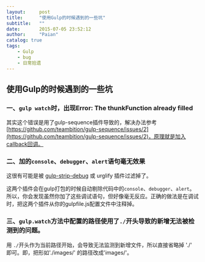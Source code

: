 ```yaml
---
layout:     post
title:      "使用Gulp的时候遇到的一些坑"
subtitle:   ""
date:       2015-07-05 23:52:12
author:     "Paian"
catalog: true
tags:
    - Gulp
    - bug
    - 日常拾遗
---
```


## 使用Gulp的时候遇到的一些坑

### 一、`gulp watch`时，出现Error: The thunkFunction already filled

其实这个错误是用了gulp-sequence插件导致的，解决办法参考[https://github.com/teambition/gulp-sequence/issues/2](https://github.com/teambition/gulp-sequence/issues/2)，原理就是加入callback回调。

### 二、加的`console`、`debugger`、`alert`语句毫无效果

这很有可能是被 [gulp-strip-debug](https://github.com/sindresorhus/gulp-strip-debug) 或 urglify 插件过滤掉了。

这两个插件会在gulp打包的时候自动剔除代码中的`console`、`debugger`、`alert`。所以，你会发现虽然你加了这些调试语句，但好像毫无反应。正确的做法是在调试时，把这两个插件从你的gulpfile.js配置文件中注释掉。

### 三、`gulp.watch`方法中配置的路径使用了`./`开头导致的新增无法被检测到的问题。

用 `./`开头作为当前路径开始，会导致无法监测到新增文件，所以直接省略掉 './' 即可。即，把形如'./images/' 的路径改成'images/'。




